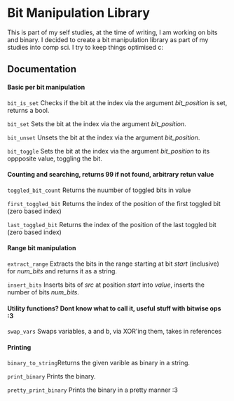 # Bit Manipulation Library

This is part of my self studies, at the time of writing, I am working on bits and binary. I decided to create a bit manipulation library as part of my studies into comp sci. I try to keep things optimised c:

## Documentation

#### Basic per bit manipulation
```bit_is_set``` Checks if the bit at the index via the argument _bit_position_ is set, returns a bool.

```bit_set``` Sets the bit at the index via the argument _bit_position_.

```bit_unset``` Unsets the bit at the index via the argument _bit_position_. 

```bit_toggle``` Sets the bit at the index via the argument _bit_position_ to its oppposite value, toggling the bit.

#### Counting and searching, returns 99 if not found, arbitrary retun value

```toggled_bit_count``` Returns the nuumber of toggled bits in value

```first_toggled_bit``` Returns the index of the position of the first toggled bit (zero based index)

```last_toggled_bit``` Returns the index of the position of the last toggled bit (zero based index)

#### Range bit manipulation

```extract_range``` Extracts the bits in the range starting at bit _start_ (inclusive) for _num_bits_ and returns it as a string.  

```insert_bits``` Inserts bits of _src_ at position _start_ into _value_, inserts the number of bits _num_bits_.

#### Utility functions? Dont know what to call it, useful stuff with bitwise ops :3 

```swap_vars``` Swaps variables, a and b, via XOR'ing them, takes in references

#### Printing

```binary_to_string```Returns the given varible as binary in a string.

```print_binary``` Prints the binary.

```pretty_print_binary``` Prints the binary in a pretty manner :3
